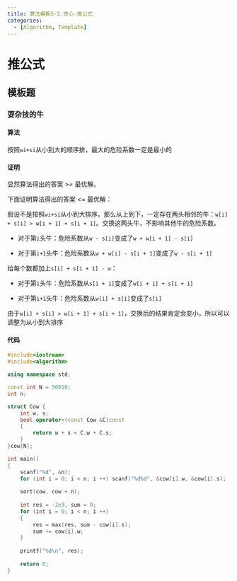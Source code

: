 ```yaml
---
title: 算法模板5-5.贪心-推公式
categories:
  - [Algorithm, Template]
---
```


# 推公式

## 模板题

### 耍杂技的牛

#### 算法

按照`wi+si`从小到大的顺序排，最大的危险系数一定是最小的

#### 证明

显然算法得出的答案 >= 最优解。

下面证明算法得出的答案 <= 最优解：

假设不是按照`wi+si`从小到大排序，那么从上到下，一定存在两头相邻的牛：`w[i] + s[i] > w[i + 1] + s[i + 1]`。交换这两头牛，不影响其他牛的危险系数。

- 对于第`i`头牛：危险系数从`w - s[i]`变成了`w + w[i + 1] - s[i]`

- 对于第`i+1`头牛：危险系数从`w + w[i] - s[i + 1]`变成了`w - s[i + 1]`

给每个数都加上`s[i] + s[i + 1] - w`：

- 对于第`i`头牛：危险系数从`s[i + 1]`变成了`w[i + 1] + s[i + 1]`

- 对于第`i+1`头牛：危险系数从`w[i] + s[i]`变成了`s[i]`

由于`w[i] + s[i] > w[i + 1] + s[i + 1]`，交换后的结果肯定会变小，所以可以调整为从小到大排序

#### 代码

```cpp
#include<iostream>
#include<algorithm>

using namespace std;

const int N = 50010;
int n;

struct Cow {
    int w, s;
    bool operator<(const Cow &C)const
    {
        return w + s < C.w + C.s;
    }
}cow[N];

int main()
{
    scanf("%d", &n);
    for (int i = 0; i < n; i ++) scanf("%d%d", &cow[i].w, &cow[i].s);
    
    sort(cow, cow + n);
    
    int res = -2e9, sum = 0;
    for (int i = 0; i < n; i ++)
    {
        res = max(res, sum - cow[i].s);
        sum += cow[i].w;
    }
    
    printf("%d\n", res);
    
    return 0;
}
```

